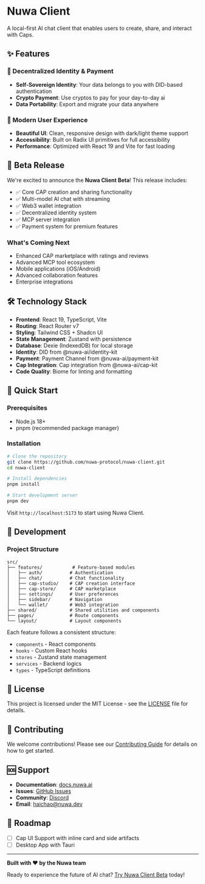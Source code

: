 # Nuwa Client

A local-first AI chat client that enables users to create, share, and interact with Caps. 

## ✨ Features

### 🔐 Decentralized Identity & Payment
- **Self-Sovereign Identity**: Your data belongs to you with DID-based authentication
- **Crypto Payment**: Use cryptos to pay for your day-to-day ai
- **Data Portability**: Export and migrate your data anywhere

### 🎨 Modern User Experience
- **Beautiful UI**: Clean, responsive design with dark/light theme support
- **Accessibility**: Built on Radix UI primitives for full accessibility
- **Performance**: Optimized with React 19 and Vite for fast loading

## 🚀 Beta Release

We're excited to announce the **Nuwa Client Beta**! This release includes:

- ✅ Core CAP creation and sharing functionality
- ✅ Multi-model AI chat with streaming
- ✅ Web3 wallet integration
- ✅ Decentralized identity system
- ✅ MCP server integration
- ✅ Payment system for premium features

### What's Coming Next
- Enhanced CAP marketplace with ratings and reviews
- Advanced MCP tool ecosystem
- Mobile applications (iOS/Android)
- Advanced collaboration features
- Enterprise integrations

## 🛠️ Technology Stack

- **Frontend**: React 19, TypeScript, Vite
- **Routing**: React Router v7
- **Styling**: Tailwind CSS + Shadcn UI
- **State Management**: Zustand with persistence
- **Database**: Dexie (IndexedDB) for local storage
- **Identity**: DID from @nuwa-ai/identity-kit
- **Payment**: Payment Channel from @nuwa-ai/payment-kit
- **Cap Integration**: Cap integration from @nuwa-ai/cap-kit
- **Code Quality**: Biome for linting and formatting

## 🚀 Quick Start

### Prerequisites
- Node.js 18+ 
- pnpm (recommended package manager)

### Installation

```bash
# Clone the repository
git clone https://github.com/nuwa-protocol/nuwa-client.git
cd nuwa-client

# Install dependencies
pnpm install

# Start development server
pnpm dev
```

Visit `http://localhost:5173` to start using Nuwa Client.

## 📖 Development

### Project Structure

```
src/
├── features/           # Feature-based modules
│   ├── auth/          # Authentication
│   ├── chat/          # Chat functionality
│   ├── cap-studio/    # CAP creation interface
│   ├── cap-store/     # CAP marketplace
│   ├── settings/      # User preferences
│   ├── sidebar/       # Navigation
│   └── wallet/        # Web3 integration
├── shared/            # Shared utilities and components
├── pages/             # Route components
└── layout/            # Layout components
```

Each feature follows a consistent structure:
- `components` - React components
- `hooks` - Custom React hooks  
- `stores` - Zustand state management
- `services` - Backend logics
- `types` - TypeScript definitions


## 📄 License

This project is licensed under the MIT License - see the [LICENSE](LICENSE) file for details.

## 🤝 Contributing

We welcome contributions! Please see our [Contributing Guide](CONTRIBUTING.md) for details on how to get started.

## 🆘 Support

- **Documentation**: [docs.nuwa.ai](https://docs.nuwa.dev)
- **Issues**: [GitHub Issues](https://github.com/nuwa-protocol/nuwa-client/issues)
- **Community**: [Discord](https://discord.gg/nuwaai)
- **Email**: haichao@nuwa.dev

## 🎯 Roadmap

- [ ] Cap UI Support with inline card and side artifacts
- [ ] Desktop App with Tauri

---

**Built with ❤️ by the Nuwa team**

Ready to experience the future of AI chat? [Try Nuwa Client Beta](https://test-app.nuwa.dev) today!
